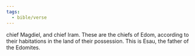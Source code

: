 ```yaml
---
tags:
  - bible/verse
---
```

chief Magdiel, and chief Iram. These are the chiefs of Edom, according to their habitations in the land of their possession. This is Esau, the father of the Edomites.